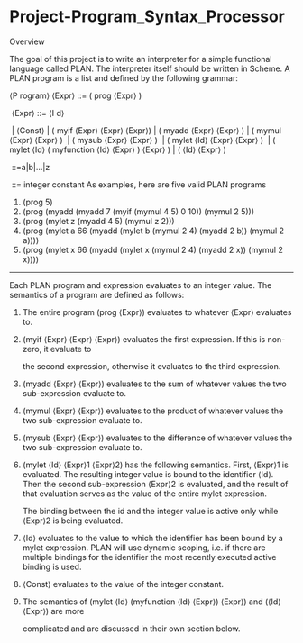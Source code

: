 # Project-Program_Syntax_Processor

Overview

The goal of this project is to write an interpreter for a simple functional language called PLAN. The interpreter itself should be written in Scheme. A PLAN program is a list and defined by the following grammar:

⟨P rogram⟩ ⟨Expr⟩ ::= ( prog ⟨Expr⟩ ) 

​					⟨Expr⟩ ::= ⟨I d⟩

​									| ⟨Const⟩
 									| ( myif ⟨Expr⟩ ⟨Expr⟩ ⟨Expr⟩)
 									| ( myadd ⟨Expr⟩ ⟨Expr⟩ )
​									 | ( mymul ⟨Expr⟩ ⟨Expr⟩ )
​									| ( mysub ⟨Expr⟩ ⟨Expr⟩ )
​									| ( mylet ⟨Id⟩ ⟨Expr⟩ ⟨Expr⟩ )
​									 | ( mylet ⟨Id⟩ ( myfunction ⟨Id⟩ ⟨Expr⟩ ) ⟨Expr⟩ ) | ( ⟨Id⟩ ⟨Expr⟩ )

​						<id> 	 ::=a|b|...|z

​				<const> 	::= integer constant
 As examples, here are five valid PLAN programs

1. (prog 5)
2. (prog (myadd (myadd 7 (myif (mymul 4 5) 0 10)) (mymul 2 5)))
3. (prog (mylet z (myadd 4 5) (mymul z 2)))
4. (prog (mylet a 66 (myadd (mylet b (mymul 2 4) (myadd 2 b)) (mymul 2 a))))
5. (prog (mylet x 66 (myadd (mylet x (mymul 2 4) (myadd 2 x)) (mymul 2 x))))

---

Each PLAN program and expression evaluates to an integer value. The semantics of a program are defined as follows:

1. The entire program (prog ⟨Expr⟩) evaluates to whatever ⟨Expr⟩ evaluates to.

2. (myif ⟨Expr⟩ ⟨Expr⟩ ⟨Expr⟩) evaluates the first expression. If this is non-zero, it evaluate to

   the second expression, otherwise it evaluates to the third expression.

3. (myadd ⟨Expr⟩ ⟨Expr⟩) evaluates to the sum of whatever values the two sub-expression evaluate to.

4. (mymul ⟨Expr⟩ ⟨Expr⟩) evaluates to the product of whatever values the two sub-expression evaluate to.

5. (mysub ⟨Expr⟩ ⟨Expr⟩) evaluates to the difference of whatever values the two sub-expression evaluate to.

6. (mylet ⟨Id⟩ ⟨Expr⟩1 ⟨Expr⟩2) has the following semantics. First, ⟨Expr⟩1 is evaluated. The resulting integer value is bound to the identifier ⟨Id⟩. Then the second sub-expression ⟨Expr⟩2 is evaluated, and the result of that evaluation serves as the value of the entire mylet expression.

   The binding between the id and the integer value is active only while ⟨Expr⟩2 is being evaluated.

7. ⟨Id⟩ evaluates to the value to which the identifier has been bound by a mylet expression. PLAN will use dynamic scoping, i.e. if there are multiple bindings for the identifier the most recently executed active binding is used.

8. ⟨Const⟩ evaluates to the value of the integer constant.

9. The semantics of (mylet ⟨Id⟩ (myfunction ⟨Id⟩ ⟨Expr⟩) ⟨Expr⟩) and (⟨Id⟩ ⟨Expr⟩) are more

   complicated and are discussed in their own section below.